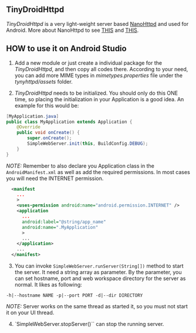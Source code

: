 ## TinyDroidHttpd

*TinyDroidHttpd* is a very light-weight server based [NanoHttpd](https://github.com/NanoHttpd/nanohttpd) and used for Android. More about NanoHttpd to see [THIS](ABOUT.md) and [THIS](https://github.com/NanoHttpd/nanohttpd).

## HOW to use it on Android Studio

1. Add a new module or just create a individual package for the *TinyDroidHttpd*, and then copy all codes there. According to  your need, you can add more MIME types in *mimetypes.properties* file under the *tynyhttpd/assets* folder.

2. *TinyDroidHttpd* needs to be initialized. You should only do this ONE time, so placing the initialization in your Application is a good idea. An example for this would be:

```java
[MyApplication.java]
public class MyApplication extends Application {
    @Override
    public void onCreate() {
        super.onCreate();
        SimpleWebServer.init(this, BuildConfig.DEBUG);
    }
}
```

*NOTE:* Remember to also declare you Application class in the ```AndroidManifest.xml``` as well as add the required permissions. In most cases you will need the INTERNET permission.

```xml
  <manifest
    ...
    >
    <uses-permission android:name="android.permission.INTERNET" />
    <application
      ...
      android:label="@string/app_name"
      android:name=".MyApplication"
      >
      ...
    </application>
    ...
  </manifest>
```

3. You can invoke `SimpleWebServer.runServer(String[])` method to start the server. It need a string array as parameter. By the parameter, you can set hostname, port and web workspace directory for the server as normal. It likes as following:

```
-h|--hostname NAME -p|--port PORT -d|--dir DIRECTORY
```
*NOTE:* Server works on the same thread as started it, so you must not start it on your UI thread.

4. `SimpleWebServer.stopServer()`` can stop the running server.
